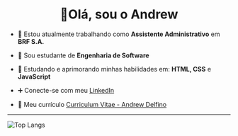 <h1 align="center">👋Olá, sou o Andrew</h1>

- 🔭 Estou atualmente trabalhando como **Assistente Administrativo** em **BRF S.A.**

- 🧠 Sou estudante de **Engenharia de Software**

- 🌱 Estudando e aprimorando minhas habilidades em: **HTML, CSS** e **JavaScript**

- ➕ Conecte-se com meu <a href="https://linkedin.com/in/andrewdelfs">LinkedIn</a>

- 🧾 Meu currículo <a href="https://drive.google.com/file/d/1qg8UsPqvu2W1h_UrRpmBOE5RZEUapOK8/view?usp=sharing">Curriculum Vitae - Andrew Delfino</a>

<hr>

![Top Langs](https://github-readme-stats.vercel.app/api/top-langs/?username=andrewdelfino&layout=compact&theme=dark)
